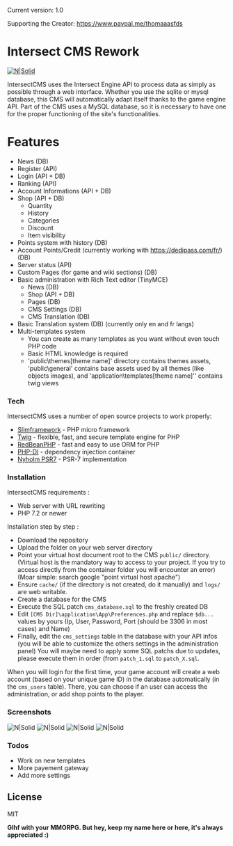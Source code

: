 Current version: 1.0

Supporting the Creator: https://www.paypal.me/thomaaasfds

# Intersect CMS Rework

[![N|Solid](https://s3.us-east-2.amazonaws.com/ascensiongamedev/filehost/a4727b61d3221e25d4960d124f383986.png)](https://www.freemmorpgmaker.com/)

IntersectCMS uses the Intersect Engine API to process data as simply as possible through a web interface. Whether you use the sqlite or mysql database, this CMS will automatically adapt itself thanks to the game engine API. Part of the CMS uses a MySQL database, so it is necessary to have one for the proper functioning of the site's functionalities.

# Features

- News (DB)
- Register (API)
- Login (API + DB)
- Ranking (API)
- Account Informations (API + DB)
- Shop (API + DB)
    - Quantity
    - History
    - Categories 
    - Discount
    - Item visibility
- Points system with history (DB)
- Account Points/Credit (currently working with https://dedipass.com/fr/) (DB)
- Server status (API)
- Custom Pages (for game and wiki sections) (DB)
- Basic administration with Rich Text editor (TinyMCE)
    - News (DB)
    - Shop (API + DB)
    - Pages (DB)
    - CMS Settings (DB)
    - CMS Translation (DB)
- Basic Translation system (DB) (currently only en and fr langs)
- Multi-templates system
    - You can create as many templates as you want without even touch PHP code
    - Basic HTML knowledge is required
    - 'public\themes\[theme name]' directory contains themes assets, 'public\general' contains base assets used by all themes (like objects images), and 'application\templates\[theme name]'' contains twig views

### Tech

IntersectCMS uses a number of open source projects to work properly:

* [Slimframework](https://www.slimframework.com/) - PHP micro framework
* [Twig](https://twig.symfony.com/) - flexible, fast, and secure template engine for PHP
* [RedBeanPHP](https://www.redbeanphp.com/index.php) - fast and easy to use ORM for PHP
* [PHP-DI](http://php-di.org/) - dependency injection container
* [Nyholm PSR7](https://github.com/Nyholm/psr7) - PSR-7 implementation

### Installation

IntersectCMS requirements :

- Web server with URL rewriting
- PHP 7.2 or newer

Installation step by step :

- Download the repository
- Upload the folder on your web server directory
- Point your virtual host document root to the CMS `public/` directory. (Virtual host is the mandatory way to access to your project. If you try to access directly from the container folder you will encounter an error) (Moar simple: search google "point virtual host apache")
- Ensure `cache/` (if the directory is not created, do it manually) and `logs/` are web writable.
- Create a database for the CMS
- Execute the SQL patch `cms_database.sql` to the freshly created DB
- Edit `[CMS Dir]\application\App\Preferences.php` and replace `$db...` values by yours (Ip, User, Password, Port (should be 3306 in most cases) and Name)
- Finally, edit the `cms_settings` table in the database with your API infos (you will be able to customize the others settings in the administration panel)
You will maybe need to apply some SQL patchs due to updates, please execute them in order (from `patch_1.sql` to `patch_X.sql`.

When you will login for the first time, your game account will create a web account (based on your unique game ID) in the database automatically (in the `cms_users` table). There, you can choose if an user can access the administration, or add shop points to the player.

### Screenshots

![N|Solid](https://i.postimg.cc/sX55nFyD/1.png)
![N|Solid](https://i.postimg.cc/Xq8dbwpR/2.png)
![N|Solid](https://i.postimg.cc/Y0kYZXqN/3.png)
![N|Solid](https://i.postimg.cc/6qY2StPw/4.png)

### Todos

 - Work on new templates
 - More payement gateway
 - Add more settings

License
----

MIT


**Glhf with your MMORPG. But hey, keep my name here or here, it's always appreciated :)**

